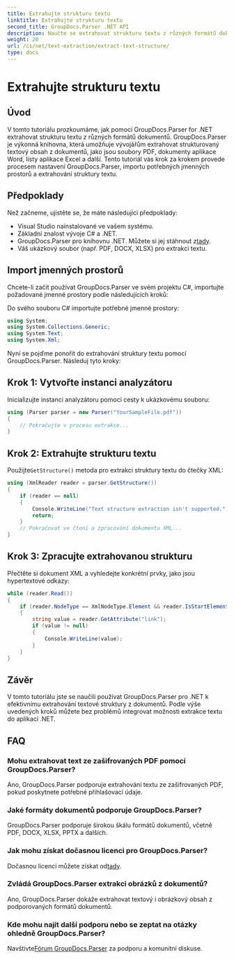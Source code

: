 ```yaml
---
title: Extrahujte strukturu textu
linktitle: Extrahujte strukturu textu
second_title: GroupDocs.Parser .NET API
description: Naučte se extrahovat strukturu textu z různých formátů dokumentů pomocí GroupDocs.Parser for .NET. Výukový program krok za krokem s příklady kódu.
weight: 20
url: /cs/net/text-extraction/extract-text-structure/
type: docs
---
```

# Extrahujte strukturu textu

## Úvod
V tomto tutoriálu prozkoumáme, jak pomocí GroupDocs.Parser for .NET extrahovat strukturu textu z různých formátů dokumentů. GroupDocs.Parser je výkonná knihovna, která umožňuje vývojářům extrahovat strukturovaný textový obsah z dokumentů, jako jsou soubory PDF, dokumenty aplikace Word, listy aplikace Excel a další. Tento tutoriál vás krok za krokem provede procesem nastavení GroupDocs.Parser, importu potřebných jmenných prostorů a extrahování struktury textu.
## Předpoklady
Než začneme, ujistěte se, že máte následující předpoklady:
- Visual Studio nainstalované ve vašem systému.
- Základní znalost vývoje C# a .NET.
-  GroupDocs.Parser pro knihovnu .NET. Můžete si jej stáhnout z[tady](https://releases.groupdocs.com/parser/net/).
- Váš ukázkový soubor (např. PDF, DOCX, XLSX) pro extrakci textu.
## Import jmenných prostorů
Chcete-li začít používat GroupDocs.Parser ve svém projektu C#, importujte požadované jmenné prostory podle následujících kroků:

Do svého souboru C# importujte potřebné jmenné prostory:
```csharp
using System;
using System.Collections.Generic;
using System.Text;
using System.Xml;
```
Nyní se pojďme ponořit do extrahování struktury textu pomocí GroupDocs.Parser. Následuj tyto kroky:
## Krok 1: Vytvořte instanci analyzátoru
Inicializujte instanci analyzátoru pomocí cesty k ukázkovému souboru:
```csharp
using (Parser parser = new Parser("YourSampleFile.pdf"))
{
    // Pokračujte v procesu extrakce...
}
```
## Krok 2: Extrahujte strukturu textu
 Použijte`GetStructure()` metoda pro extrakci struktury textu do čtečky XML:
```csharp
using (XmlReader reader = parser.GetStructure())
{
    if (reader == null)
    {
        Console.WriteLine("Text structure extraction isn't supported.");
        return;
    }
    // Pokračovat ve čtení a zpracování dokumentu XML...
}
```
## Krok 3: Zpracujte extrahovanou strukturu
Přečtěte si dokument XML a vyhledejte konkrétní prvky, jako jsou hypertextové odkazy:
```csharp
while (reader.Read())
{
    if (reader.NodeType == XmlNodeType.Element && reader.IsStartElement() && reader.Name.ToLowerInvariant() == "hyperlink")
    {
        string value = reader.GetAttribute("link");
        if (value != null)
        {
            Console.WriteLine(value);
        }
    }
}
```
## Závěr
V tomto tutoriálu jste se naučili používat GroupDocs.Parser pro .NET k efektivnímu extrahování textové struktury z dokumentů. Podle výše uvedených kroků můžete bez problémů integrovat možnosti extrakce textu do aplikací .NET.

## FAQ
### Mohu extrahovat text ze zašifrovaných PDF pomocí GroupDocs.Parser?
Ano, GroupDocs.Parser podporuje extrahování textu ze zašifrovaných PDF, pokud poskytnete potřebné přihlašovací údaje.
### Jaké formáty dokumentů podporuje GroupDocs.Parser?
GroupDocs.Parser podporuje širokou škálu formátů dokumentů, včetně PDF, DOCX, XLSX, PPTX a dalších.
### Jak mohu získat dočasnou licenci pro GroupDocs.Parser?
 Dočasnou licenci můžete získat od[tady](https://purchase.groupdocs.com/temporary-license/).
### Zvládá GroupDocs.Parser extrakci obrázků z dokumentů?
Ano, GroupDocs.Parser dokáže extrahovat textový i obrázkový obsah z podporovaných formátů dokumentů.
### Kde mohu najít další podporu nebo se zeptat na otázky ohledně GroupDocs.Parser?
 Navštivte[Fórum GroupDocs.Parser](https://forum.groupdocs.com/c/parser/17) za podporu a komunitní diskuse.